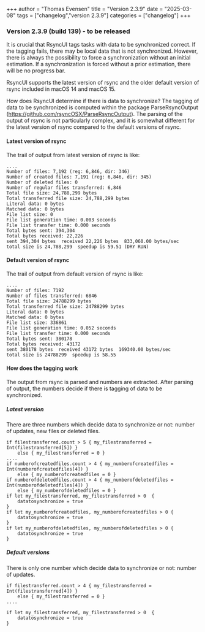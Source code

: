+++
author = "Thomas Evensen"
title = "Version 2.3.9"
date = "2025-03-08"
tags = ["changelog","version 2.3.9"]
categories = ["changelog"]
+++

### Version 2.3.9 (build 139) - to be released

It is crucial that RsyncUI tags tasks with data to be synchronized correct. If the tagging fails, there may be local data that
is not synchronized. However, there is always the possibility to force a synchronization without an initial estimation. If a
synchronization is forced without a prior estimation, there will be no progress bar.

RsyncUI supports the latest version of rsync and the older default version of rsync included in macOS 14 and macOS 15.

How does RsyncUI determine if there is data to synchronize? The tagging of data to be synchronized is computed within the package
ParseRsyncOutput (https://github.com/rsyncOSX/ParseRsyncOutput). The parsing of the output of rsync is not particularly complex, and it is
somewhat different for the latest version of rsync compared to the default versions of rsync.

#### Latest version of rsync

The trail of output from latest version of rsync is like:

```
....
Number of files: 7,192 (reg: 6,846, dir: 346)
Number of created files: 7,191 (reg: 6,846, dir: 345)
Number of deleted files: 0
Number of regular files transferred: 6,846
Total file size: 24,788,299 bytes
Total transferred file size: 24,788,299 bytes
Literal data: 0 bytes
Matched data: 0 bytes
File list size: 0
File list generation time: 0.003 seconds
File list transfer time: 0.000 seconds
Total bytes sent: 394,304
Total bytes received: 22,226
sent 394,304 bytes  received 22,226 bytes  833,060.00 bytes/sec
total size is 24,788,299  speedup is 59.51 (DRY RUN)
```

#### Default version of rsync

The trail of output from default version of rsync is like:

```
....
Number of files: 7192
Number of files transferred: 6846
Total file size: 24788299 bytes
Total transferred file size: 24788299 bytes
Literal data: 0 bytes
Matched data: 0 bytes
File list size: 336861
File list generation time: 0.052 seconds
File list transfer time: 0.000 seconds
Total bytes sent: 380178
Total bytes received: 43172
sent 380178 bytes  received 43172 bytes  169340.00 bytes/sec
total size is 24788299  speedup is 58.55
```

#### How does the tagging work

The output from rsync is parsed and numbers are extracted. After parsing of output, the numbers
decide if there is tagging of data to be synchronized.

##### Latest version

There are three numbers which decide data to synchronize or not: number of updates, new files or deleted files.

```
if filestransferred.count > 5 { my_filestransferred = Int(filestransferred[5]) }
    else { my_filestransferred = 0 }
....
if numberofcreatedfiles.count > 4 { my_numberofcreatedfiles = Int(numberofcreatedfiles[4]) }
    else { my_numberofcreatedfiles = 0 }
if numberofdeletedfiles.count > 4 { my_numberofdeletedfiles = Int(numberofdeletedfiles[4]) }
    else { my_numberofdeletedfiles = 0 }
if let my_filestransferred, my_filestransferred > 0  {
    datatosynchronize = true
}
if let my_numberofcreatedfiles, my_numberofcreatedfiles > 0 {
    datatosynchronize = true
}
if let my_numberofdeletedfiles, my_numberofdeletedfiles > 0 {
    datatosynchronize = true
}
```

##### Default versions

There is only one number which decide data to synchronize or not: number of updates.

```
if filestransferred.count > 4 { my_filestransferred = Int(filestransferred[4]) }
    else { my_filestransferred = 0 }
....

if let my_filestransferred, my_filestransferred > 0  {
    datatosynchronize = true
}
```
